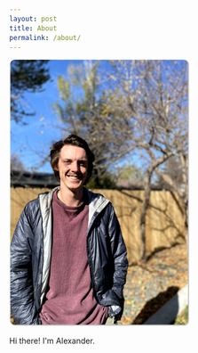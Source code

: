 ```yaml
---
layout: post
title: About
permalink: /about/
---
```


![Profile Picture](assets/images/profile_pic.png)

Hi there! I'm Alexander.

